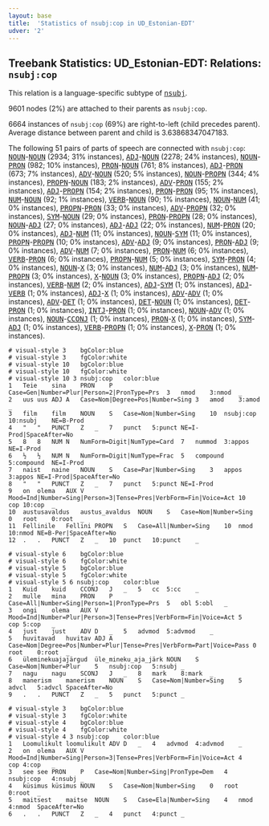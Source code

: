 ```yaml
---
layout: base
title:  'Statistics of nsubj:cop in UD_Estonian-EDT'
udver: '2'
---
```


## Treebank Statistics: UD_Estonian-EDT: Relations: `nsubj:cop`

This relation is a language-specific subtype of <tt><a href="et_edt-dep-nsubj.html">nsubj</a></tt>.

9601 nodes (2%) are attached to their parents as `nsubj:cop`.

6664 instances of `nsubj:cop` (69%) are right-to-left (child precedes parent).
Average distance between parent and child is 3.63868347047183.

The following 51 pairs of parts of speech are connected with `nsubj:cop`: <tt><a href="et_edt-pos-NOUN.html">NOUN</a></tt>-<tt><a href="et_edt-pos-NOUN.html">NOUN</a></tt> (2934; 31% instances), <tt><a href="et_edt-pos-ADJ.html">ADJ</a></tt>-<tt><a href="et_edt-pos-NOUN.html">NOUN</a></tt> (2278; 24% instances), <tt><a href="et_edt-pos-NOUN.html">NOUN</a></tt>-<tt><a href="et_edt-pos-PRON.html">PRON</a></tt> (982; 10% instances), <tt><a href="et_edt-pos-PRON.html">PRON</a></tt>-<tt><a href="et_edt-pos-NOUN.html">NOUN</a></tt> (761; 8% instances), <tt><a href="et_edt-pos-ADJ.html">ADJ</a></tt>-<tt><a href="et_edt-pos-PRON.html">PRON</a></tt> (673; 7% instances), <tt><a href="et_edt-pos-ADV.html">ADV</a></tt>-<tt><a href="et_edt-pos-NOUN.html">NOUN</a></tt> (520; 5% instances), <tt><a href="et_edt-pos-NOUN.html">NOUN</a></tt>-<tt><a href="et_edt-pos-PROPN.html">PROPN</a></tt> (344; 4% instances), <tt><a href="et_edt-pos-PROPN.html">PROPN</a></tt>-<tt><a href="et_edt-pos-NOUN.html">NOUN</a></tt> (183; 2% instances), <tt><a href="et_edt-pos-ADV.html">ADV</a></tt>-<tt><a href="et_edt-pos-PRON.html">PRON</a></tt> (155; 2% instances), <tt><a href="et_edt-pos-ADJ.html">ADJ</a></tt>-<tt><a href="et_edt-pos-PROPN.html">PROPN</a></tt> (154; 2% instances), <tt><a href="et_edt-pos-PRON.html">PRON</a></tt>-<tt><a href="et_edt-pos-PRON.html">PRON</a></tt> (95; 1% instances), <tt><a href="et_edt-pos-NUM.html">NUM</a></tt>-<tt><a href="et_edt-pos-NOUN.html">NOUN</a></tt> (92; 1% instances), <tt><a href="et_edt-pos-VERB.html">VERB</a></tt>-<tt><a href="et_edt-pos-NOUN.html">NOUN</a></tt> (90; 1% instances), <tt><a href="et_edt-pos-NOUN.html">NOUN</a></tt>-<tt><a href="et_edt-pos-NUM.html">NUM</a></tt> (41; 0% instances), <tt><a href="et_edt-pos-PROPN.html">PROPN</a></tt>-<tt><a href="et_edt-pos-PRON.html">PRON</a></tt> (33; 0% instances), <tt><a href="et_edt-pos-ADV.html">ADV</a></tt>-<tt><a href="et_edt-pos-PROPN.html">PROPN</a></tt> (32; 0% instances), <tt><a href="et_edt-pos-SYM.html">SYM</a></tt>-<tt><a href="et_edt-pos-NOUN.html">NOUN</a></tt> (29; 0% instances), <tt><a href="et_edt-pos-PRON.html">PRON</a></tt>-<tt><a href="et_edt-pos-PROPN.html">PROPN</a></tt> (28; 0% instances), <tt><a href="et_edt-pos-NOUN.html">NOUN</a></tt>-<tt><a href="et_edt-pos-ADJ.html">ADJ</a></tt> (27; 0% instances), <tt><a href="et_edt-pos-ADJ.html">ADJ</a></tt>-<tt><a href="et_edt-pos-ADJ.html">ADJ</a></tt> (22; 0% instances), <tt><a href="et_edt-pos-NUM.html">NUM</a></tt>-<tt><a href="et_edt-pos-PRON.html">PRON</a></tt> (20; 0% instances), <tt><a href="et_edt-pos-ADJ.html">ADJ</a></tt>-<tt><a href="et_edt-pos-NUM.html">NUM</a></tt> (11; 0% instances), <tt><a href="et_edt-pos-NOUN.html">NOUN</a></tt>-<tt><a href="et_edt-pos-SYM.html">SYM</a></tt> (11; 0% instances), <tt><a href="et_edt-pos-PROPN.html">PROPN</a></tt>-<tt><a href="et_edt-pos-PROPN.html">PROPN</a></tt> (10; 0% instances), <tt><a href="et_edt-pos-ADV.html">ADV</a></tt>-<tt><a href="et_edt-pos-ADJ.html">ADJ</a></tt> (9; 0% instances), <tt><a href="et_edt-pos-PRON.html">PRON</a></tt>-<tt><a href="et_edt-pos-ADJ.html">ADJ</a></tt> (9; 0% instances), <tt><a href="et_edt-pos-ADV.html">ADV</a></tt>-<tt><a href="et_edt-pos-NUM.html">NUM</a></tt> (7; 0% instances), <tt><a href="et_edt-pos-PRON.html">PRON</a></tt>-<tt><a href="et_edt-pos-NUM.html">NUM</a></tt> (6; 0% instances), <tt><a href="et_edt-pos-VERB.html">VERB</a></tt>-<tt><a href="et_edt-pos-PRON.html">PRON</a></tt> (6; 0% instances), <tt><a href="et_edt-pos-PROPN.html">PROPN</a></tt>-<tt><a href="et_edt-pos-NUM.html">NUM</a></tt> (5; 0% instances), <tt><a href="et_edt-pos-SYM.html">SYM</a></tt>-<tt><a href="et_edt-pos-PRON.html">PRON</a></tt> (4; 0% instances), <tt><a href="et_edt-pos-NOUN.html">NOUN</a></tt>-<tt><a href="et_edt-pos-X.html">X</a></tt> (3; 0% instances), <tt><a href="et_edt-pos-NUM.html">NUM</a></tt>-<tt><a href="et_edt-pos-ADJ.html">ADJ</a></tt> (3; 0% instances), <tt><a href="et_edt-pos-NUM.html">NUM</a></tt>-<tt><a href="et_edt-pos-PROPN.html">PROPN</a></tt> (3; 0% instances), <tt><a href="et_edt-pos-X.html">X</a></tt>-<tt><a href="et_edt-pos-NOUN.html">NOUN</a></tt> (3; 0% instances), <tt><a href="et_edt-pos-PROPN.html">PROPN</a></tt>-<tt><a href="et_edt-pos-ADJ.html">ADJ</a></tt> (2; 0% instances), <tt><a href="et_edt-pos-VERB.html">VERB</a></tt>-<tt><a href="et_edt-pos-NUM.html">NUM</a></tt> (2; 0% instances), <tt><a href="et_edt-pos-ADJ.html">ADJ</a></tt>-<tt><a href="et_edt-pos-SYM.html">SYM</a></tt> (1; 0% instances), <tt><a href="et_edt-pos-ADJ.html">ADJ</a></tt>-<tt><a href="et_edt-pos-VERB.html">VERB</a></tt> (1; 0% instances), <tt><a href="et_edt-pos-ADJ.html">ADJ</a></tt>-<tt><a href="et_edt-pos-X.html">X</a></tt> (1; 0% instances), <tt><a href="et_edt-pos-ADV.html">ADV</a></tt>-<tt><a href="et_edt-pos-ADV.html">ADV</a></tt> (1; 0% instances), <tt><a href="et_edt-pos-ADV.html">ADV</a></tt>-<tt><a href="et_edt-pos-DET.html">DET</a></tt> (1; 0% instances), <tt><a href="et_edt-pos-DET.html">DET</a></tt>-<tt><a href="et_edt-pos-NOUN.html">NOUN</a></tt> (1; 0% instances), <tt><a href="et_edt-pos-DET.html">DET</a></tt>-<tt><a href="et_edt-pos-PRON.html">PRON</a></tt> (1; 0% instances), <tt><a href="et_edt-pos-INTJ.html">INTJ</a></tt>-<tt><a href="et_edt-pos-PRON.html">PRON</a></tt> (1; 0% instances), <tt><a href="et_edt-pos-NOUN.html">NOUN</a></tt>-<tt><a href="et_edt-pos-ADV.html">ADV</a></tt> (1; 0% instances), <tt><a href="et_edt-pos-NOUN.html">NOUN</a></tt>-<tt><a href="et_edt-pos-CCONJ.html">CCONJ</a></tt> (1; 0% instances), <tt><a href="et_edt-pos-PRON.html">PRON</a></tt>-<tt><a href="et_edt-pos-X.html">X</a></tt> (1; 0% instances), <tt><a href="et_edt-pos-SYM.html">SYM</a></tt>-<tt><a href="et_edt-pos-ADJ.html">ADJ</a></tt> (1; 0% instances), <tt><a href="et_edt-pos-VERB.html">VERB</a></tt>-<tt><a href="et_edt-pos-PROPN.html">PROPN</a></tt> (1; 0% instances), <tt><a href="et_edt-pos-X.html">X</a></tt>-<tt><a href="et_edt-pos-PRON.html">PRON</a></tt> (1; 0% instances).


~~~ conllu
# visual-style 3	bgColor:blue
# visual-style 3	fgColor:white
# visual-style 10	bgColor:blue
# visual-style 10	fgColor:white
# visual-style 10 3 nsubj:cop	color:blue
1	Teie	sina	PRON	P	Case=Gen|Number=Plur|Person=2|PronType=Prs	3	nmod	3:nmod	_
2	uus	uus	ADJ	A	Case=Nom|Degree=Pos|Number=Sing	3	amod	3:amod	_
3	film	film	NOUN	S	Case=Nom|Number=Sing	10	nsubj:cop	10:nsubj	NE=B-Prod
4	"	"	PUNCT	Z	_	7	punct	5:punct	NE=I-Prod|SpaceAfter=No
5	8	8	NUM	N	NumForm=Digit|NumType=Card	7	nummod	3:appos	NE=I-Prod
6	½	½	NUM	N	NumForm=Digit|NumType=Frac	5	compound	5:compound	NE=I-Prod
7	naist	naine	NOUN	S	Case=Par|Number=Sing	3	appos	3:appos	NE=I-Prod|SpaceAfter=No
8	"	"	PUNCT	Z	_	7	punct	5:punct	NE=I-Prod
9	on	olema	AUX	V	Mood=Ind|Number=Sing|Person=3|Tense=Pres|VerbForm=Fin|Voice=Act	10	cop	10:cop	_
10	austusavaldus	austus_avaldus	NOUN	S	Case=Nom|Number=Sing	0	root	0:root	_
11	Fellinile	Fellini	PROPN	S	Case=All|Number=Sing	10	nmod	10:nmod	NE=B-Per|SpaceAfter=No
12	.	.	PUNCT	Z	_	10	punct	10:punct	_

~~~


~~~ conllu
# visual-style 6	bgColor:blue
# visual-style 6	fgColor:white
# visual-style 5	bgColor:blue
# visual-style 5	fgColor:white
# visual-style 5 6 nsubj:cop	color:blue
1	Kuid	kuid	CCONJ	J	_	5	cc	5:cc	_
2	mulle	mina	PRON	P	Case=All|Number=Sing|Person=1|PronType=Prs	5	obl	5:obl	_
3	ongi	olema	AUX	V	Mood=Ind|Number=Plur|Person=3|Tense=Pres|VerbForm=Fin|Voice=Act	5	cop	5:cop	_
4	just	just	ADV	D	_	5	advmod	5:advmod	_
5	huvitavad	huvitav	ADJ	A	Case=Nom|Degree=Pos|Number=Plur|Tense=Pres|VerbForm=Part|Voice=Pass	0	root	0:root	_
6	üleminekuajajärgud	üle_mineku_aja_järk	NOUN	S	Case=Nom|Number=Plur	5	nsubj:cop	5:nsubj	_
7	nagu	nagu	SCONJ	J	_	8	mark	8:mark	_
8	manerism	manerism	NOUN	S	Case=Nom|Number=Sing	5	advcl	5:advcl	SpaceAfter=No
9	.	.	PUNCT	Z	_	5	punct	5:punct	_

~~~


~~~ conllu
# visual-style 3	bgColor:blue
# visual-style 3	fgColor:white
# visual-style 4	bgColor:blue
# visual-style 4	fgColor:white
# visual-style 4 3 nsubj:cop	color:blue
1	Loomulikult	loomulikult	ADV	D	_	4	advmod	4:advmod	_
2	on	olema	AUX	V	Mood=Ind|Number=Sing|Person=3|Tense=Pres|VerbForm=Fin|Voice=Act	4	cop	4:cop	_
3	see	see	PRON	P	Case=Nom|Number=Sing|PronType=Dem	4	nsubj:cop	4:nsubj	_
4	küsimus	küsimus	NOUN	S	Case=Nom|Number=Sing	0	root	0:root	_
5	maitsest	maitse	NOUN	S	Case=Ela|Number=Sing	4	nmod	4:nmod	SpaceAfter=No
6	.	.	PUNCT	Z	_	4	punct	4:punct	_

~~~


